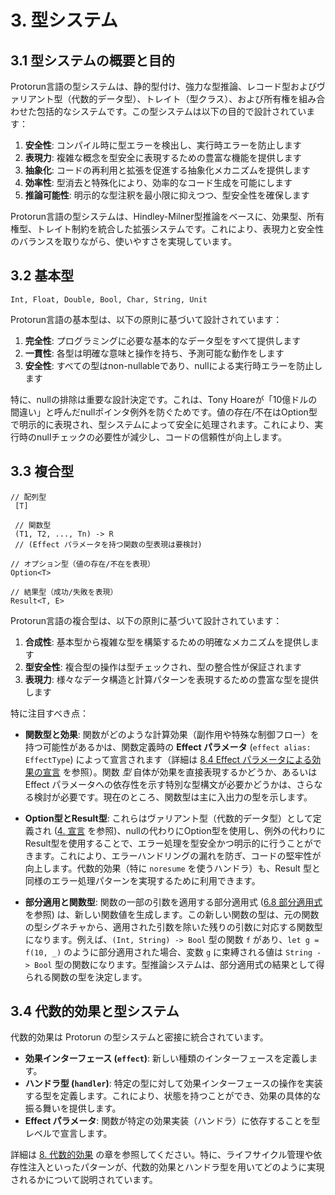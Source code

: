 # 3. 型システム

## 3.1 型システムの概要と目的

Protorun言語の型システムは、静的型付け、強力な型推論、レコード型およびヴァリアント型（代数的データ型）、トレイト（型クラス）、および所有権を組み合わせた包括的なシステムです。この型システムは以下の目的で設計されています：

1. **安全性**: コンパイル時に型エラーを検出し、実行時エラーを防止します
2. **表現力**: 複雑な概念を型安全に表現するための豊富な機能を提供します
3. **抽象化**: コードの再利用と拡張を促進する抽象化メカニズムを提供します
4. **効率性**: 型消去と特殊化により、効率的なコード生成を可能にします
5. **推論可能性**: 明示的な型注釈を最小限に抑えつつ、型安全性を確保します

Protorun言語の型システムは、Hindley-Milner型推論をベースに、効果型、所有権型、トレイト制約を統合した拡張システムです。これにより、表現力と安全性のバランスを取りながら、使いやすさを実現しています。

## 3.2 基本型

```
Int, Float, Double, Bool, Char, String, Unit
```

Protorun言語の基本型は、以下の原則に基づいて設計されています：

1. **完全性**: プログラミングに必要な基本的なデータ型をすべて提供します
2. **一貫性**: 各型は明確な意味と操作を持ち、予測可能な動作をします
3. **安全性**: すべての型はnon-nullableであり、nullによる実行時エラーを防止します

特に、nullの排除は重要な設計決定です。これは、Tony Hoareが「10億ドルの間違い」と呼んだnullポインタ例外を防ぐためです。値の存在/不在はOption型で明示的に表現され、型システムによって安全に処理されます。これにより、実行時のnullチェックの必要性が減少し、コードの信頼性が向上します。

## 3.3 複合型

```
// 配列型
 [T]
 
 // 関数型
 (T1, T2, ..., Tn) -> R
 // (Effect パラメータを持つ関数の型表現は要検討)

// オプション型（値の存在/不在を表現）
Option<T>

// 結果型（成功/失敗を表現）
Result<T, E>
```

Protorun言語の複合型は、以下の原則に基づいて設計されています：

1. **合成性**: 基本型から複雑な型を構築するための明確なメカニズムを提供します
2. **型安全性**: 複合型の操作は型チェックされ、型の整合性が保証されます
3. **表現力**: 様々なデータ構造と計算パターンを表現するための豊富な型を提供します

特に注目すべき点：

- **関数型と効果**: 関数がどのような計算効果（副作用や特殊な制御フロー）を持つ可能性があるかは、関数定義時の **Effect パラメータ** (`effect alias: EffectType`) によって宣言されます（詳細は [8.4 Effect パラメータによる効果の宣言](08-algebraic-effects.md#84-effect-パラメータによる効果の宣言) を参照）。関数 *型* 自体が効果を直接表現するかどうか、あるいは Effect パラメータへの依存性を示す特別な型構文が必要かどうかは、さらなる検討が必要です。現在のところ、関数型は主に入出力の型を示します。

- **Option型とResult型**: これらはヴァリアント型（代数的データ型）として定義され ([4. 宣言](04-declarations.md#432-ヴァリアント型定義-type) を参照)、nullの代わりにOption型を使用し、例外の代わりにResult型を使用することで、エラー処理を型安全かつ明示的に行うことができます。これにより、エラーハンドリングの漏れを防ぎ、コードの堅牢性が向上します。代数的効果（特に `noresume` を使うハンドラ）も、Result 型と同様のエラー処理パターンを実現するために利用できます。

- **部分適用と関数型**: 関数の一部の引数を適用する部分適用式 ([6.8 部分適用式](06-expressions.md#68-部分適用式) を参照) は、新しい関数値を生成します。この新しい関数の型は、元の関数の型シグネチャから、適用された引数を除いた残りの引数に対応する関数型になります。例えば、`(Int, String) -> Bool` 型の関数 `f` があり、`let g = f(10, _)` のように部分適用された場合、変数 `g` に束縛される値は `String -> Bool` 型の関数になります。型推論システムは、部分適用式の結果として得られる関数の型を決定します。

## 3.4 代数的効果と型システム

代数的効果は Protorun の型システムと密接に統合されています。

- **効果インターフェース (`effect`)**: 新しい種類のインターフェースを定義します。
- **ハンドラ型 (`handler`)**: 特定の型に対して効果インターフェースの操作を実装する型を定義します。これにより、状態を持つことができ、効果の具体的な振る舞いを提供します。
- **Effect パラメータ**: 関数が特定の効果実装（ハンドラ）に依存することを型レベルで宣言します。

詳細は [8. 代数的効果](08-algebraic-effects.md) の章を参照してください。特に、ライフサイクル管理や依存性注入といったパターンが、代数的効果とハンドラ型を用いてどのように実現されるかについて説明されています。
